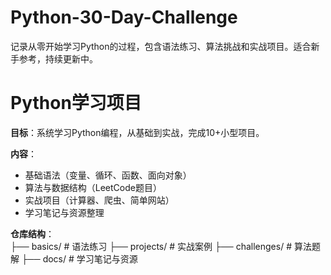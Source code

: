 # Python-30-Day-Challenge
记录从零开始学习Python的过程，包含语法练习、算法挑战和实战项目。适合新手参考，持续更新中。


# Python学习项目  
**目标**：系统学习Python编程，从基础到实战，完成10+小型项目。  

**内容**：  
- 基础语法（变量、循环、函数、面向对象）  
- 算法与数据结构（LeetCode题目）  
- 实战项目（计算器、爬虫、简单网站）  
- 学习笔记与资源整理  

**仓库结构**：  
├── basics/ # 语法练习
├── projects/ # 实战案例
├── challenges/ # 算法题解
├── docs/ # 学习笔记与资源
